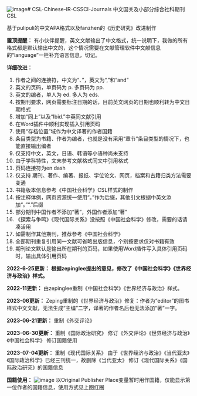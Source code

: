 ![image](https://github.com/EdwardSaidZhou/CSL-Chinese-IR-CSSCI-Journals/assets/17704749/411e31c2-006f-4ef2-b4ee-66dc83ec1884)# CSL-Chinese-IR-CSSCI-Journals
中文国关及小部分综合社科期刊CSL

基于pulipuli的中文APA格式以及fanzhen的《历史研究》改进制作

**置顶提醒：**
有小伙伴提醒，英文文献输出了中文格式，统一说明下，我做的所有格式都是默认输出中文的，这个情况需要在文献管理软件中文献信息的“language”一栏补充语言信息，切记。

**详细改进：**

1. 作者之间的连接符，中文为“、”，英文为“,”和“and”
2. 英文的页码，单页码为 p. 多页码为 pp.
3. 英文的编者，单人为 ed. 多人为 eds.
4. 按期刊要求，网页需要标注日期的话，目前英文网页的日期也顺利转为中文日期格式
5. 增加“同上”以及“Ibid.”中英同文献引用
6. 在Word插件中顺利实现插入引用页码
7. 使用“存档位置”域作为中文译著的作者国籍
8. 条目类型为书籍、作者为编者，也就是没有采用“章节”条目类型的情况下，也能直接输出编者
9. 仅支持中文，英文，日语、韩语等小语种尚未支持
10. 由于学科特性，文末参考文献格式同文中引用格式
11. 页码连接符为en dash
12. 仅支持 期刊、著作、编著、报纸、学位论文、网页，档案和古籍归类方法需要变通
13. 书籍版本信息参考《中国社会科学》CSL样式的制作
14. 按注释体例，网页资源统一使用“。”作为后缀，其他引文根据中英文添加“。”“.”后缀
15. 部分期刊中国作者不添加“著”，外国作者添加“著”
16. 《探索与争鸣》《现代国际关系》没按照《中国社会科学》修改，需要的话请凑活用
17. 如需制作其他期刊，推荐参考《中国社会科学》
18. 全部期刊重复引用同一文献可省略出版信息，个别按要求仅对书籍有效
19. 期刊论文默认是输出所在期刊的页码，如果使用Word插件写入具体引用页码时，输出具体引用页码

**2022-6-25更新：**
**根据zepinglee提出的意见，修改了《中国社会科学》《世界经济与政治》样式。**

**2022-11更新：**
由zepinglee重制《中国社会科学》《世界经济与政治》样式。

**2023-06更新：**
Zeping重制的《世界经济与政治》修复：作者为“editor”的图书样式中文文献，无法生成“主编”二字，译著的作者名后也无法添加“著”一字。

**2023-06-21更新：**
重制《外交评论》

**2023-06-30更新：**
重制《国际政治研究》
修订《外交评论》《世界经济与政治》《中国社会科学》
修订国籍使用

**2023-07-04更新：**
重制《现代国际关系》
由于《世界经济与政治》《当代亚太》《国际政治科学》已经三刊统一，故删除《当代亚太》
修订《现代国际关系》《国际政治研究》的国籍信息

**国籍使用：**
![image](https://github.com/EdwardSaidZhou/CSL-Chinese-IR-CSSCI-Journals/assets/17704749/fffe5265-1850-4f2c-93fd-2ac21cf3a74f)
以Original Publisher Place变量暂时用作国籍，仅能显示第一位作者的国籍信息，使用方式见上图红圈

